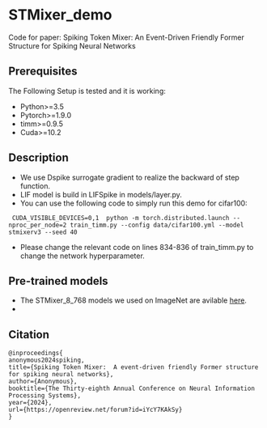 # STMixer_demo
Code for paper: Spiking Token Mixer: An Event-Driven Friendly Former Structure for Spiking Neural Networks


## Prerequisites
The Following Setup is tested and it is working:
 * Python>=3.5
 * Pytorch>=1.9.0
 * timm>=0.9.5
 * Cuda>=10.2

## Description
* We use Dspike surrogate gradient to realize the backward of step function.
* LIF model is build in LIFSpike in models/layer.py.
* You can use the following code to simply run this demo for cifar100:
```
 CUDA_VISIBLE_DEVICES=0,1  python -m torch.distributed.launch --nproc_per_node=2 train_timm.py --config data/cifar100.yml --model stmixerv3 --seed 40
```
* Please change the relevant code on lines 834-836 of train_timm.py to change the network hyperparameter.

## Pre-trained models
* The STMixer_8_768 models we used on ImageNet are avilable [here](https://drive.google.com/file/d/12VeoDWvnUcPk-8uM7gP9XRQSSzb5O5D-/view?usp=drive_link).
* 

## Citation
```
@inproceedings{
anonymous2024spiking,
title={Spiking Token Mixer:  A event-driven friendly Former structure for spiking neural networks},
author={Anonymous},
booktitle={The Thirty-eighth Annual Conference on Neural Information Processing Systems},
year={2024},
url={https://openreview.net/forum?id=iYcY7KAkSy}
}
```
